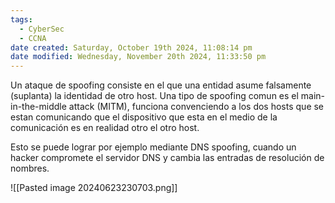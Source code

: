 ```yaml
---
tags:
  - CyberSec
  - CCNA
date created: Saturday, October 19th 2024, 11:08:14 pm
date modified: Wednesday, November 20th 2024, 11:33:50 pm
---
```

Un ataque de spoofing consiste en el que una entidad asume falsamente (suplanta) la identidad de otro host. Una tipo de spoofing comun es el main-in-the-middle attack (MITM), funciona convenciendo a los dos hosts que se estan comunicando que el dispositivo que esta en el medio de la comunicación es en realidad otro el otro host. 

Esto se puede lograr por ejemplo mediante DNS spoofing, cuando un hacker compromete el servidor DNS y  cambia las entradas de resolución de nombres. 

![[Pasted image 20240623230703.png]]